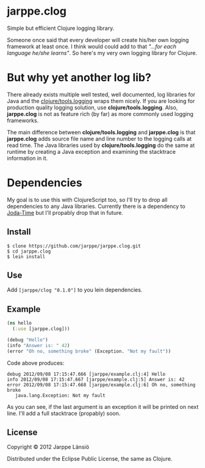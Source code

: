 jarppe.clog
===========

Simple but efficient Clojure logging library.

Someone once said that every developer will create his/her own logging framework at least once. I think would could add to that *"…for each language he/she learns"*. So here's my very own logging library for Clojure.

# But why yet another log lib?

There already exists multiple well tested, well documented, log libraries for Java and the [clojure/tools.logging](https://github.com/clojure/tools.logging) wraps them nicely. If you are looking for production quality logging solution, use **clojure/tools.logging**. Also, **jarppe.clog** is not as feature rich (by far) as more commonly used logging frameworks. 

The main difference between **clojure/tools.logging** and **jarppe.clog** is that **jarppe.clog** adds source file name and line number to the logging calls at read time. The Java libraries used by **clojure/tools.logging** do the same at runtime by creating a Java exception and examining the stacktrace information in it.

# Dependencies

My goal is to use this with ClojureScript too, so I'll try to drop all dependencies to any Java libraries. Currently there is a dependency to [Joda-Time](http://joda-time.sourceforge.net) but I'll propably drop that in future.

## Install

```
$ clone https://github.com/jarppe/jarppe.clog.git
$ cd jarppe.clog
$ lein install
```

## Use

Add `[jarppe/clog "0.1.0"]` to you lein dependencies.

## Example

```clojure
(ns hello
  (:use [jarppe.clog]))

(debug "Hello")
(info "Answer is: " 42)
(error "Oh no, something broke" (Exception. "Not my fault"))
```

Code above produces:

```
debug 2012/09/08 17:15:47.666 [jarppe/example.clj:4] Hello
info 2012/09/08 17:15:47.667 [jarppe/example.clj:5] Answer is: 42
error 2012/09/08 17:15:47.668 [jarppe/example.clj:6] Oh no, something broke
   java.lang.Exception: Not my fault
```

As you can see, if the last argument is an exception it will be printed on next line. I'll add a full stacktrace (propably) soon.

## License

Copyright © 2012 Jarppe Länsiö

Distributed under the Eclipse Public License, the same as Clojure.
